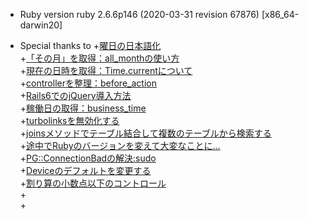 * Ruby version
  ruby 2.6.6p146 (2020-03-31 revision 67876) [x86_64-darwin20]

* Special thanks to
  +[曜日の日本語化](https://techracho.bpsinc.jp/hachi8833/2016_10_06/25960) </br> +[「その月」を取得：all_monthの使い方](https://qiita.com/whitefox_105/items/7c1d409ebd863fab5cb5)</br>+[現在の日時を取得：Time.currentについて](https://qiita.com/kodai_0122/items/111457104f83f1fb2259)</br>+[controllerを整理：before_action](https://pikawaka.com/rails/before_action)</br>+[Rails6でのjQuery導入方法](https://qiita.com/tatsuhiko-nakayama/items/b2f0c77e794ca8c9bd74)</br>+[稼働日の取得：business_time](https://qiita.com/hituziando/items/2bf6dbb29280efb4ad1c)</br>+[turbolinksを無効化する](https://qiita.com/matsubishi5/items/c4c8a5df03ae630ae534)</br>+[joinsメソッドでテーブル結合して複数のテーブルから検索する](https://pikawaka.com/rails/joins)</br>+[途中でRubyのバージョンを変えて大変なことに…](https://qiita.com/6OdhzjPIEGaL2ye/items/ed500a856d43f06c46fb)</br>+[PG::ConnectionBadの解決:sudo](https://qiita.com/6OdhzjPIEGaL2ye/items/a6ea98141cbc471c1612)</br>+[Deviceのデフォルトを変更する](https://qiita.com/akr03xxx/items/82ba45f7ef4fdbd5c702)</br>+[割り算の小数点以下のコントロール](https://koooza.net/post-524)</br>+[]()</br>+[]()
